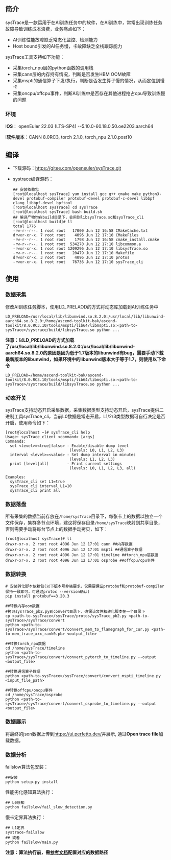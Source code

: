 ##  简介

sysTrace是一款运用于在AI训练任务中的软件，在AI训练中，常常出现训练任务故障导致训练成本浪费，业务痛点如下：

- AI训练性能故障缺乏常态化监控、检测能力
- Host bound引发的AI任务慢，卡故障缺乏全栈跟踪能力

sysTrace工具支持如下功能：

- 采集torch_npu层的python函数的调用栈
- 采集cann层的内存持有情况，判断是否发生HBM OOM故障
- 采集mspti的通信算子下发/执行，判断是否发生算子慢的情况，从而定位到慢卡
- 采集oncpu/offcpu事件，判断AI训练中是否存在其他进程抢占cpu导致训练慢的问题

### 环境

l**OS**： openEuler 22.03 (LTS-SP4) --5.10.0-60.18.0.50.oe2203.aarch64

l**软件版本**：CANN 8.0RC3, torch 2.1.0, torch_npu 2.1.0.post10

## 编译

- 下载源码：<https://gitee.com/openeuler/sysTrace.git>

- systrace编译源码：

  ```shell
  ## 安装依赖包
  [root@localhost sysTrace] yum install gcc g++ cmake make python3-devel protobuf-compiler protobuf-devel protobuf-c-devel libbpf clang libbpf-devel bpftool
  [root@localhost sysTrace] cd sysTrace
  [root@localhost sysTrace] bash build.sh
  ## 编译产物均在build目录下，会用到libsysTrace.so和sysTrace_cli
  [root@localhost build]# ll
  total 1776
  -rw-r--r--. 1 root root   17000 Jun 12 16:58 CMakeCache.txt
  drwxr-xr-x. 7 root root    4096 Jun 12 17:10 CMakeFiles
  -rw-r--r--. 1 root root    1798 Jun 12 16:58 cmake_install.cmake
  -rw-r--r--. 1 root root  534270 Jun 12 17:10 libcommon.a
  -rwxr-xr-x. 1 root root 1209296 Jun 12 17:10 libsysTrace.so
  -rw-r--r--. 1 root root   20479 Jun 12 17:10 Makefile
  drwxr-xr-x. 3 root root    4096 Jun 12 17:10 protos
  -rwxr-xr-x. 1 root root   76736 Jun 12 17:10 sysTrace_cli
  ```

## 使用

### 数据采集

修改AI训练任务脚本，使用LD_PRELAOD的方式将动态库加载到AI训练任务中

```shell
LD_PRELOAD=/usr/local/lib/libunwind.so.8.2.0:/usr/local/lib/libunwind-aarch64.so.8.2.0:/home/ascend-toolkit-bak/ascend-toolkit/8.0.RC3.10/tools/mspti/lib64/libmspti.so:<path-to-sysTrace>/systrace/build/libsysTrace.so python ...
```

**注意：以LD_PRELOAD的方式加载了/usr/local/lib/libunwind.so.8.2.0:/usr/local/lib/libunwind-aarch64.so.8.2.0的原因是因为低于1.7版本的libunwind有bug，需要手动下载最新版本的libunwind，如果环境中的libunwind版本大于等于1.7，则使用以下命令**

```shell
LD_PRELOAD=/home/ascend-toolkit-bak/ascend-toolkit/8.0.RC3.10/tools/mspti/lib64/libmspti.so:<path-to-sysTrace>/systrace/build/libsysTrace.so python ...
```

### 动态开关

sysTrace支持动态开启采集数据，采集数据类型支持动态开启，sysTrace提供二进制工具sysTrace_cli，当前L0数据是常态开启，L1/2/3类型数据可自行决定是否开启，使用命令如下：

```shell
[root@localhost ~]# sysTrace_cli help
Usage: sysTrace_client <command> [args]
Commands:
  set <level>=<true|false> - Enable/disable dump level
                            (levels: L0, L1, L2, L3)
  interval <level>=<value> - Set dump interval in minutes
                            (levels: L1, L2, L3)
  print [level|all]        - Print current settings
                            (levels: L0, L1, L2, L3, all)

Examples:
  sysTrace_cli set L1=true
  sysTrace_cli interval L1=10
  sysTrace_cli print all
```

### 数据落盘

所有采集的数据当前存放在`/home/sysTrace`目录下，每张卡上的数据以独立一个文件保存，集群多节点环境，建议将保存目录`/home/sysTrace`映射到共享目录，否则需要手动将每台节点上的数据手动拷贝，如下：

```shell
[root@localhost sysTrace]# ll
drwxr-xr-x. 2 root root 4096 Jun 12 17:01 cann ##内存数据
drwxr-xr-x. 2 root root 4096 Jun 12 17:01 mspti ##通信算子数据
drwxr-xr-x. 2 root root 4096 Jun 12 17:01 timeline ##torch_npu层数据
drwxr-xr-x. 2 root root 4096 Jun 12 17:01 osprobe ##offcpu/cpu事件
```

### 数据转换

```shell
# 安装转化脚本依赖包(以下版本号非强要求，仅需要保证protobuf和protobuf-compiler保持一致即可，可通过protoc --version确认)
pip install protobuf==3.20.3

##转换内存oom数据
#拷贝sysTrace_pb2.py到convert目录下，确保该文件和转化脚本在一个目录下
cp <path-to-sysTrace>/sysTrace/protos/sysTrace_pb2.py <path-to-sysTrace>/sysTrace/convert
python <path-to-sysTrace>/sysTrace/convert/convert_mem_to_flamegraph_for_cur.py <path-to-mem_trace_xxx_rank0.pb> <output_file>

##转换torch_npu数据
cd /home/sysTrace/timeline
python <path-to-sysTrace>/sysTrace/convert/convert_pytorch_to_timeline.py --output <output_file>

##转换通信算子数据
python <path-to-sysTrace>/sysTrace/convert/convert_mspti_timeline.py <input_file_path>

##转换offcpu/oncpu事件
cd /home/sysTrace/osprobe
python <path-to-sysTrace>/sysTrace/convert/convert_osprobe_to_timeline.py --output <output_file>

```

### 数据展示

将最终的json数据上传到<https://ui.perfetto.dev/>并展示, 通过**Open trace file**加载数据。

### 数据分析

failslow算法包安装：

```shell
##安装
python setup.py install
```

性能劣化感知算法执行：

```shell
## L0感知
python failslow/fail_slow_detection.py
```

慢卡定界算法执行：

```shell
## L1定界
systrace-failslow
## 或者
python failslow/main.py
```

**注意：算法执行前，需[参考文档](https://gitee.com/openeuler/sysTrace/blob/master/failslow/docs/conf_introduction.md)配置对应的数据路径**

## 

